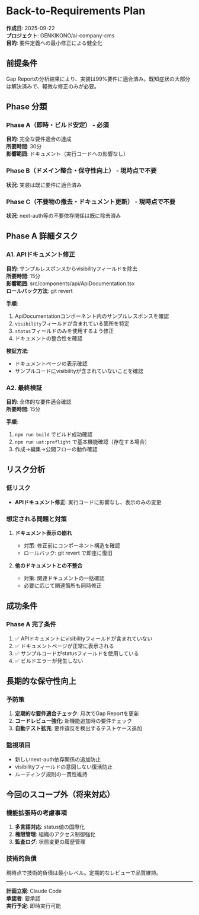 # Back-to-Requirements Plan

**作成日**: 2025-09-22  
**プロジェクト**: GENKIKONO/ai-company-cms  
**目的**: 要件定義への最小修正による健全化

## 前提条件

Gap Reportの分析結果により、実装は99%要件に適合済み。既知症状の大部分は解決済みで、軽微な修正のみが必要。

## Phase 分類

### Phase A（即時・ビルド安定） - 必須
**目的**: 完全な要件適合の達成  
**所要時間**: 30分  
**影響範囲**: ドキュメント（実行コードへの影響なし）

### Phase B（ドメイン整合・保守性向上） - 現時点で不要
**状況**: 実装は既に要件に適合済み

### Phase C（不要物の撤去・ドキュメント更新） - 現時点で不要
**状況**: next-auth等の不要依存関係は既に除去済み

## Phase A 詳細タスク

### A1. APIドキュメント修正
**目的**: サンプルレスポンスからvisibilityフィールドを除去  
**所要時間**: 15分  
**影響範囲**: src/components/api/ApiDocumentation.tsx  
**ロールバック方法**: git revert

**手順**:
1. ApiDocumentationコンポーネント内のサンプルレスポンスを確認
2. `visibility`フィールドが含まれている箇所を特定
3. `status`フィールドのみを使用するよう修正
4. ドキュメントの整合性を確認

**検証方法**:
- ドキュメントページの表示確認
- サンプルコードにvisibilityが含まれていないことを確認

### A2. 最終検証
**目的**: 全体的な要件適合確認  
**所要時間**: 15分  

**手順**:
1. `npm run build` でビルド成功確認
2. `npm run uat:preflight` で基本機能確認（存在する場合）
3. 作成→編集→公開フローの動作確認

## リスク分析

### 低リスク
- **APIドキュメント修正**: 実行コードに影響なし、表示のみの変更

### 想定される問題と対策
1. **ドキュメント表示の崩れ**
   - 対策: 修正前にコンポーネント構造を確認
   - ロールバック: git revert で即座に復旧

2. **他のドキュメントとの不整合**
   - 対策: 関連ドキュメントの一括確認
   - 必要に応じて関連箇所も同時修正

## 成功条件

### Phase A 完了条件
1. ✅ APIドキュメントにvisibilityフィールドが含まれていない
2. ✅ ドキュメントページが正常に表示される
3. ✅ サンプルコードがstatusフィールドを使用している
4. ✅ ビルドエラーが発生しない

## 長期的な保守性向上

### 予防策
1. **定期的な要件適合チェック**: 月次でGap Reportを更新
2. **コードレビュー強化**: 新機能追加時の要件チェック
3. **自動テスト拡充**: 要件違反を検出するテストケース追加

### 監視項目
- 新しいnext-auth依存関係の追加防止
- visibilityフィールドの意図しない復活防止
- ルーティング規則の一貫性維持

## 今回のスコープ外（将来対応）

### 機能拡張時の考慮事項
1. **多言語対応**: status値の国際化
2. **権限管理**: 組織のアクセス制御強化
3. **監査ログ**: 状態変更の履歴管理

### 技術的負債
現時点で技術的負債は最小レベル。定期的なレビューで品質維持。

---

**計画立案**: Claude Code  
**承認者**: 要承認  
**実行予定**: 即時実行可能